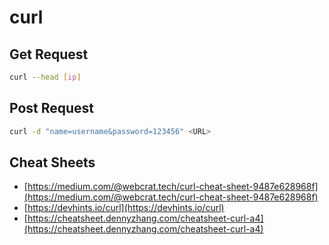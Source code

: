 # curl

## Get Request

```bash
curl --head [ip]
```

## Post Request

```bash
curl -d "name=username&password=123456" <URL>
```

## Cheat Sheets

* [https://medium.com/@webcrat.tech/curl-cheat-sheet-9487e628968f](https://medium.com/@webcrat.tech/curl-cheat-sheet-9487e628968f)
* [https://devhints.io/curl](https://devhints.io/curl)
* [https://cheatsheet.dennyzhang.com/cheatsheet-curl-a4](https://cheatsheet.dennyzhang.com/cheatsheet-curl-a4)
